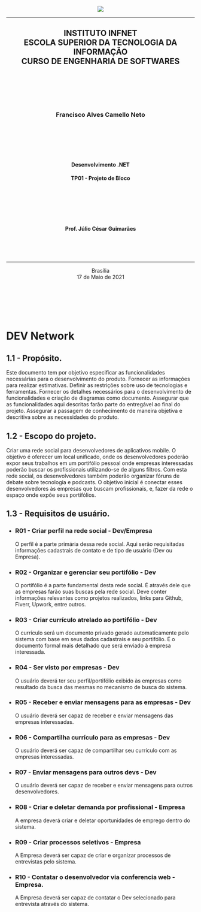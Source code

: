 <p align="center"><img src="https://github.com/franciscocamellon/.net-development/blob/master/images/infnet_logo.svg" /></p>

---

<h2 align="center"> INSTITUTO INFNET <br>
ESCOLA SUPERIOR DA TECNOLOGIA DA INFORMAÇÃO<br>
CURSO DE ENGENHARIA DE SOFTWARES</h2>
<p><br></p>
<p><br></p>
<p><br></p>
<h3 align="center">Francisco Alves Camello Neto</h3>

<p><br></p>
<p><br></p>
<p><br></p>
<h4 align="center" padding-top="200"> Desenvolvimento .NET</h4>
<h4 align="center" padding-top="200"> TP01 - Projeto de Bloco</h4>
<p><br></p>
<p><br></p>
<p><br></p>
<h4 align="center">Prof. Júlio César Guimarães</h4>
<p><br></p>
<p><br></p>

---

<p align="center">Brasília<br> 17 de Maio de 2021</p>
  
<p><br></p>
<p><br></p>
<p><br></p>


# DEV Network
## 1.1	- Propósito.

Este documento tem por objetivo especificar as funcionalidades necessárias para o desenvolvimento do produto. Fornecer as informações para realizar estimativas. Definir as restrições sobre uso de tecnologias e ferramentas. Fornecer os detalhes necessários para o desenvolvimento de funcionalidades e criação de diagramas como documento. Assegurar que as funcionalidades aqui descritas farão parte do entregável ao final do projeto. Assegurar a passagem de conhecimento de maneira objetiva e descritiva sobre as necessidades do produto.

## 1.2	- Escopo do projeto.  

Criar uma rede social para desenvolvedores de aplicativos mobile. O objetivo é oferecer um local unificado, onde os desenvolvedores poderão expor seus trabalhos em um portifólio pessoal onde empresas interessadas poderão buscar os profissionais utilizando-se de alguns filtros. Com esta rede social, os desenvolvedores também poderão organizar fóruns de debate sobre tecnologia e podcasts. O objetivo inicial é conectar esses desenvolvedores às empresas que buscam profissionais, e, fazer da rede o espaço onde expõe seus portifólios.

## 1.3	- Requisitos de usuário.  
*  ### R01 - Criar perfil na rede social - Dev/Empresa  

   O perfil é a parte primária dessa rede social. Aqui serão requisitadas informações cadastrais de contato e de tipo de usuário (Dev ou Empresa).  
*  ### R02 - Organizar e gerenciar seu portifólio - Dev
   O portifólio é a parte fundamental desta rede social. É através dele que as empresas farão suas buscas pela rede social. Deve conter informações relevantes como projetos realizados, links para Github, Fiverr, Upwork, entre outros.
*  ### R03 - Criar currículo atrelado ao portifólio - Dev
   O currículo será um documento privado gerado automaticamente pelo sistema com base em seus dados cadastrais e seu portifólio. É o documento formal mais detalhado que será enviado à empresa interessada.
*  ### R04 - Ser visto por empresas - Dev
   O usuário deverá ter seu perfil/portifólio exibido às empresas como resultado da busca das mesmas no mecanismo de busca do sistema.

*  ### R05 - Receber e enviar mensagens para as empresas - Dev
   O usuário deverá ser capaz de receber e enviar mensagens das empresas interessadas.
*  ### R06 - Compartilha currículo para as empresas - Dev
   O usuário deverá ser capaz de compartilhar seu currículo com as empresas interessadas.
*  ### R07 - Enviar mensagens para outros devs - Dev
   O usuário deverá ser capaz de receber e enviar mensagens para outros desenvolvedores.
*  ### R08 - Criar e deletar demanda por profissional - Empresa 
   A empresa deverá criar e deletar oportunidades de emprego dentro do sistema.
*  ### R09 - Criar processos seletivos - Empresa
   A Empresa deverá ser capaz de criar e organizar processos de entrevistas pelo sistema.
*  ###	R10 - Contatar o desenvolvedor via conferencia web - Empresa.
   A Empresa deverá ser capaz de contatar o Dev selecionado para entrevista através do sistema. 
